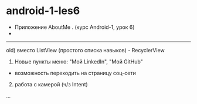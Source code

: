 # android-1-les6

- Приложение AboutMe . (курс Android-1, урок 6)
- 
*****
old) вместо ListView (простого списка навыков) - RecyclerView

1) Новые пункты меню: "Мой LinkedIn", "Мой GitHub"
*   возможность переходить на страницу соц-сети
2) работа с камерой (ч/з Intent)
    
...
